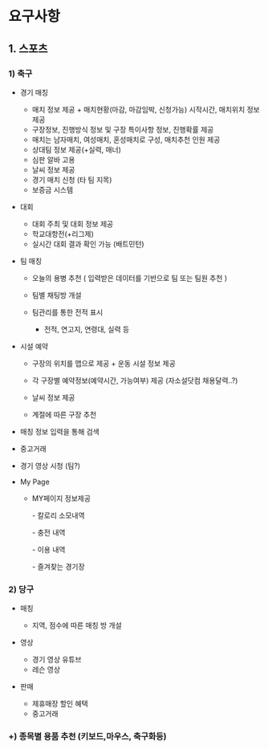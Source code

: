 # 요구사항

## 1. 스포츠

### 1) 축구

* 경기 매칭

  * 매치 정보 제공 + 매치현황(마감, 마감임박, 신청가능) 시작시간, 매치위치 정보 제공
  * 구장정보, 진행방식 정보 및 구장 특이사항 정보, 진행확률 제공
  * 매치는 남자매치, 여성매치, 혼성매치로 구성, 매치추천 인원 제공
  * 상대팀 정보 제공(+실력, 매너)
  * 심판 알바 고용
  * 날씨 정보 제공
  * 경기 매치 신청 (타 팀 지목)
  * 보증금 시스템

  

* 대회

  * 대회 주최 및 대회 정보 제공
  * 학교대항전(+리그제)
  * 실시간 대회 결과 확인 가능 (배트민턴)



* 팀 매칭
  * 오늘의 용병 추천 ( 입력받은 데이터를 기반으로 팀 또는 팀원 추천 )

  * 팀별 채팅방 개설

  * 팀관리를 통한 전적 표시

    - 전적, 연고지, 연령대, 실력 등

    

* 시설 예약

  * 구장의 위치를 맵으로 제공 + 운동 시설 정보 제공

  * 각 구장별 예약정보(예약시간, 가능여부) 제공 (자소설닷컴 채용달력..?)

  * 날씨 정보 제공

  * 계절에 따른 구장 추천

    

* 매칭 정보 입력을 통해 검색

* 중고거래

* 경기 영상 시청 (팀?)

  

* My Page

  * MY페이지 정보제공

    \- 칼로리 소모내역

     \- 충전 내역

     \- 이용 내역

    \- 즐겨찾는 경기장





### 2) 당구

* 매칭

  * 지역, 점수에 따른 매칭 방 개설

* 영상

  * 경기 영상 유튜브
  * 레슨 영상

* 판매

  * 제휴매장 할인 혜택
  * 중고거래

  

### +) 종목별 용품 추천 (키보드,마우스, 축구화등)